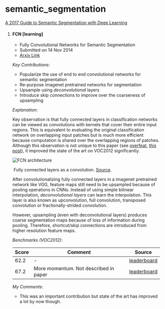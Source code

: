 # semantic_segmentation



[A 2017 Guide to Semantic Segmentation with Deep Learning](http://blog.qure.ai/notes/semantic-segmentation-deep-learning-review)

1. #### FCN [learning]

   - Fully Convolutional Networks for Semantic Segmentation
   - Submitted on 14 Nov 2014
   - [Arxiv Link](https://arxiv.org/abs/1411.4038)

   *Key Contributions*:

   - Popularize the use of end to end convolutional networks for semantic segmentation
   - Re-purpose imagenet pretrained networks for segmentation
   - Upsample using *deconvolutional* layers
   - Introduce skip connections to improve over the coarseness of upsampling

   *Explanation*:

   Key observation is that fully connected layers in classification networks can be viewed as convolutions with kernels that cover their entire input regions. This is equivalent to evaluating the original classification network on overlapping input patches but is much more efficient because computation is shared over the overlapping regions of patches. Although this observation is not unique to this paper (see [overfeat](https://arxiv.org/abs/1312.6229), [this post](https://plus.google.com/+PierreSermanet/posts/VngsFR3tug9)), it improved the state of the art on VOC2012 significantly.

   ![FCN architecture](http://blog.qure.ai/assets/images/segmentation-review/FCN%20-%20illustration.png)

   ​												Fully connected layers as a convolution. [Source](https://arxiv.org/abs/1411.4038).

   After convolutionalizing fully connected layers in a imagenet pretrained network like VGG, feature maps still need to be upsampled because of pooling operations in CNNs. Instead of using simple bilinear interpolation, *deconvolutional layers* can learn the interpolation. This layer is also known as upconvolution, full convolution, transposed convolution or fractionally-strided convolution.

   However, upsampling (even with deconvolutional layers) produces coarse segmentation maps because of loss of information during pooling. Therefore, shortcut/skip connections are introduced from higher resolution feature maps.

   *Benchmarks (VOC2012)*:

   | Score | Comment                               | Source                                   |
   | ----- | ------------------------------------- | ---------------------------------------- |
   | 62.2  | -                                     | [leaderboard](http://host.robots.ox.ac.uk:8080/leaderboard/displaylb.php?cls=mean&challengeid=11&compid=6&submid=6103#KEY_FCN-8s) |
   | 67.2  | More momentum. Not described in paper | [leaderboard](http://host.robots.ox.ac.uk:8080/leaderboard/displaylb.php?cls=mean&challengeid=11&compid=6&submid=6103#KEY_FCN-8s-heavy) |

   *My Comments*:

   - This was an important contribution but state of the art has improved a lot by now though.